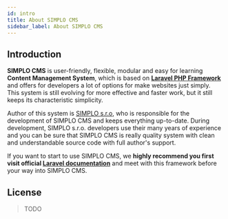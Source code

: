 ```yaml
---
id: intro
title: About SIMPLO CMS
sidebar_label: About SIMPLO CMS
---
```


## Introduction

**SIMPLO CMS** is user-friendly, flexible, modular and easy for learning **Content Management System**, which is based on 
**[Laravel PHP Framework](https://laravel.com/docs/5.8)** and offers for developers a lot of options for make websites just simply. This system is 
still evolving for more effective and faster work, but it still keeps its characteristic simplicity.

Author of this system is [SIMPLO s.r.o](https://www.simplo.cz), who is responsible for the development of SIMPLO CMS and keeps everything up-to-date. 
During development, SIMPLO s.r.o. developers use their many years of experience and you can be sure that SIMPLO CMS is really 
quality system with clean and understandable source code with full author's support.

If you want to start to use SIMPLO CMS, we **highly recommend you first visit official [Laravel documentation](https://laravel.com/docs/5.8)** 
and meet with this framework before your way into SIMPLO CMS.

## License

> TODO